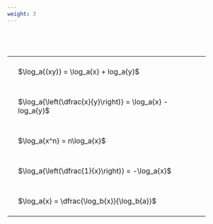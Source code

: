 ```yaml
---
weight: 3
---
```


#  
<br>
<style type="text/css">
#T_656d8 th.col_heading {
  text-align: left;
  font-size: 1em;
}
#T_656d8 td {
  text-align: left;
  font-size: 1em;
  padding: 1.5em;
}
#T_656d8_row0_col0, #T_656d8_row1_col0, #T_656d8_row2_col0, #T_656d8_row3_col0, #T_656d8_row4_col0 {
  width: 400px;
  white-space: pre-wrap;
}
</style>
<table id="T_656d8">
  <thead>
  </thead>
  <tbody>
    <tr>
      <td id="T_656d8_row0_col0" class="data row0 col0" >$\log_a{(xy)} = \log_a{x} + log_a{y}$</td>
    </tr>
    <tr>
      <td id="T_656d8_row1_col0" class="data row1 col0" >$\log_a{\left(\dfrac{x}{y}\right)} = \log_a{x} - log_a{y}$</td>
    </tr>
    <tr>
      <td id="T_656d8_row2_col0" class="data row2 col0" >$\log_a{x^n} = n\log_a{x}$</td>
    </tr>
    <tr>
      <td id="T_656d8_row3_col0" class="data row3 col0" >$\log_a{\left(\dfrac{1}{x}\right)} = -\log_a{x}$</td>
    </tr>
    <tr>
      <td id="T_656d8_row4_col0" class="data row4 col0" >$\log_a{x} = \dfrac{\log_b{x}}{\log_b{a}}$</td>
    </tr>
  </tbody>
</table>
